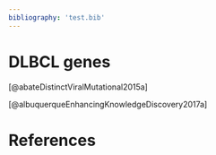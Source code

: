 ```yaml
---
bibliography: 'test.bib'
---
```


# DLBCL genes

[@abateDistinctViralMutational2015a]

[@albuquerqueEnhancingKnowledgeDiscovery2017a]



# References

